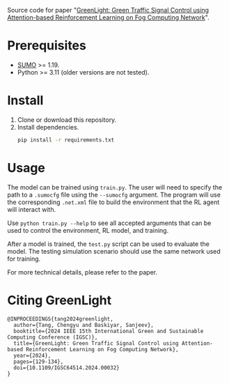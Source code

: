 Source code for paper "[GreenLight: Green Traffic Signal Control using Attention-based Reinforcement Learning on Fog Computing Network](https://dl.acm.org/doi/10.1109/IGSC64514.2024.00032)".

# Prerequisites
- [SUMO](https://eclipse.dev/sumo/) >= 1.19.
- Python >= 3.11 (older versions are not tested).

# Install
1. Clone or download this repository.
2. Install dependencies.
   ```sh
   pip install -r requirements.txt
   ```

# Usage
The model can be trained using `train.py`. The user will need to specify the path to a `.sumocfg` file using the `--sumocfg` argument. The program will use the corresponding `.net.xml` file to build the environment that the RL agent will interact with.

Use `python train.py --help` to see all accepted arguments that can be used to control the environment, RL model, and training.

After a model is trained, the `test.py` script can be used to evaluate the model. The testing simulation scenario should use the same network used for training.

For more technical details, please refer to the paper.

# Citing GreenLight
```
@INPROCEEDINGS{tang2024greenlight,
  author={Tang, Chengyu and Baskiyar, Sanjeev},
  booktitle={2024 IEEE 15th International Green and Sustainable Computing Conference (IGSC)}, 
  title={GreenLight: Green Traffic Signal Control using Attention-based Reinforcement Learning on Fog Computing Network}, 
  year={2024},
  pages={129-134},
  doi={10.1109/IGSC64514.2024.00032}
}
```
